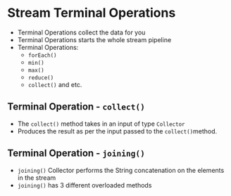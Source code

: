 # Stream Terminal Operations

- Terminal Operations collect the data for you
- Terminal Operations starts the whole stream pipeline
- Terminal Operations:
  - ```forEach()```
  - ```min()```
  - ```max()```
  - ```reduce()```
  - ```collect()``` and etc.

## Terminal Operation - ```collect()```

- The ```collect()``` method takes in an input of type ```Collector```
- Produces the result as per the input passed to the ```collect()```method.

## Terminal Operation - ```joining()```

- ```joining()``` Collector performs the String concatenation on the elements in the stream
- ```joining()``` has 3 different overloaded methods